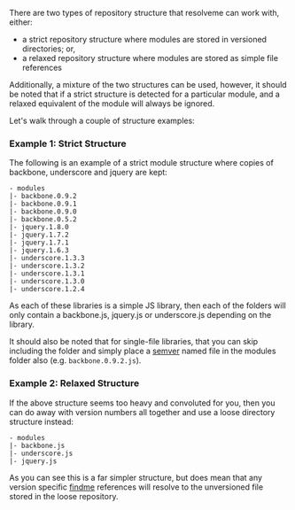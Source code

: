 There are two types of repository structure that resolveme can work with, either:

- a strict repository structure where modules are stored in versioned directories; or,
- a relaxed repository structure where modules are stored as simple file references

Additionally, a mixture of the two structures can be used, however, it should be noted that if a strict structure is detected for a particular module, and a relaxed equivalent of the module will always be ignored.

Let's walk through a couple of structure examples:

### Example 1: Strict Structure

The following is an example of a strict module structure where copies of backbone, underscore and jquery are kept:

```
- modules
|- backbone.0.9.2
|- backbone.0.9.1
|- backbone.0.9.0
|- backbone.0.5.2
|- jquery.1.8.0
|- jquery.1.7.2
|- jquery.1.7.1
|- jquery.1.6.3
|- underscore.1.3.3
|- underscore.1.3.2
|- underscore.1.3.1
|- underscore.1.3.0
|- underscore.1.2.4
```

As each of these libraries is a simple JS library, then each of the folders will only contain a backbone.js, jquery.js or underscore.js depending on the library.

It should also be noted that for single-file libraries, that you can skip including the folder and simply place a [semver] named file in the modules folder also (e.g. `backbone.0.9.2.js`).

### Example 2: Relaxed Structure

If the above structure seems too heavy and convoluted for you, then you can do away with version numbers all together and use a loose directory structure instead:

```
- modules
|- backbone.js
|- underscore.js
|- jquery.js
```

As you can see this is a far simpler structure, but does mean that any version specific [findme] references will resolve to the unversioned file stored in the loose repository.

[semver]: http://semver.org/ "Semantic Versioning"
[findme]: https://github.com/DamonOehlman/findme
